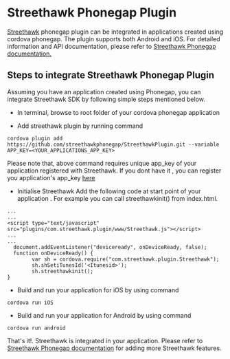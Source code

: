 # Streethawk Phonegap Plugin

[Streethawk](http://www.streethawk.com) phonegap plugin can be integrated in applications created using cordova phonegap. The plugin supports both Android and iOS. For detailed information and API documentation, please refer to [Streethawk Phonegap documentation.](http://api.streethawk.com/v1/docs/phonegap-introduction.html) 

## Steps to integrate Streethawk Phonegap Plugin

Assuming you have an application created using Phonegap, you can integrate Streethawk SDK by following simple steps mentioned below.

* In terminal, browse to root folder of your cordova phonegap application

* Add streethawk plugin by running command
```
cordova plugin add https://github.com/streethawkphonegap/StreethawkPlugin.git --variable APP_KEY=<YOUR_APPLICATIONS_APP_KEY>
```
Please note that, above command requires unique app_key of your application registered with Streethawk. If you dont have it , you can register you application's app_key [here](https://api.streethawk.com/static/bb/)

* Initialise Streethawk
Add the following code at start point of your application . For example you can call streethawkinit() from index.html.

```
...
...
<script type="text/javascript" src="plugins/com.streethawk.plugin/www/Streethawk.js"></script>
...
...
  document.addEventListener("deviceready", onDeviceReady, false);
  function onDeviceReady() {
        var sh = cordova.require("com.streethawk.plugin.Streethawk");
        sh.shSetiTunesId('<Itunesid>');
        sh.streethawkinit();
}
```

* Build and run your application for iOS by using command
```
cordova run iOS
```  
* Build and run your application for Android by using command
```
cordova run android
```

That's it!. Streethawk is integrated in your application. Please refer to [Streethawk Phonegap documentation](http://api.streethawk.com/v1/docs/phonegap-introduction.html) for adding more Streethawk features.
 
